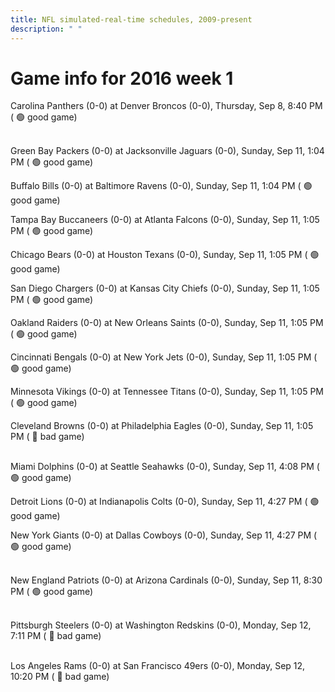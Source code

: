 ```yaml
---
title: NFL simulated-real-time schedules, 2009-present
description: " "
---
```


# Game info for 2016 week 1

Carolina Panthers (0-0) at Denver Broncos (0-0), Thursday, Sep 8, 8:40 PM (	:green_circle: good game)

<br/>Green Bay Packers (0-0) at Jacksonville Jaguars (0-0), Sunday, Sep 11, 1:04 PM (	:green_circle: good game)

Buffalo Bills (0-0) at Baltimore Ravens (0-0), Sunday, Sep 11, 1:04 PM (	:green_circle: good game)

Tampa Bay Buccaneers (0-0) at Atlanta Falcons (0-0), Sunday, Sep 11, 1:05 PM (	:green_circle: good game)

Chicago Bears (0-0) at Houston Texans (0-0), Sunday, Sep 11, 1:05 PM (	:green_circle: good game)

San Diego Chargers (0-0) at Kansas City Chiefs (0-0), Sunday, Sep 11, 1:05 PM (	:green_circle: good game)

Oakland Raiders (0-0) at New Orleans Saints (0-0), Sunday, Sep 11, 1:05 PM (	:green_circle: good game)

Cincinnati Bengals (0-0) at New York Jets (0-0), Sunday, Sep 11, 1:05 PM (	:green_circle: good game)

Minnesota Vikings (0-0) at Tennessee Titans (0-0), Sunday, Sep 11, 1:05 PM (	:green_circle: good game)

Cleveland Browns (0-0) at Philadelphia Eagles (0-0), Sunday, Sep 11, 1:05 PM (	:red_circle: bad game)

<br/>Miami Dolphins (0-0) at Seattle Seahawks (0-0), Sunday, Sep 11, 4:08 PM (	:green_circle: good game)

Detroit Lions (0-0) at Indianapolis Colts (0-0), Sunday, Sep 11, 4:27 PM (	:green_circle: good game)

New York Giants (0-0) at Dallas Cowboys (0-0), Sunday, Sep 11, 4:27 PM (	:green_circle: good game)

<br/>New England Patriots (0-0) at Arizona Cardinals (0-0), Sunday, Sep 11, 8:30 PM (	:green_circle: good game)

<br/>Pittsburgh Steelers (0-0) at Washington Redskins (0-0), Monday, Sep 12, 7:11 PM (	:red_circle: bad game)

<br/>Los Angeles Rams (0-0) at San Francisco 49ers (0-0), Monday, Sep 12, 10:20 PM (	:red_circle: bad game)

